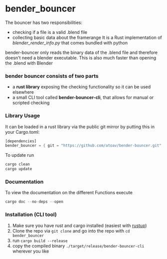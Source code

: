 # bender_bouncer

The bouncer has two responsibilities:
- checking if a file is a valid .blend file
- collecting basic data about the framerange
It is a Rust implementation of *blender_render_info.py* that comes bundled with python

bender-bouncer only reads the binary data of the .blend file and therefore
doesn't need a blender executable. This is also much faster than opening the
.blend with Blender

### bender bouncer consists of two parts
- a **rust library** exposing the checking functionality so it can be used elsewhere
- a small CLI tool called **bender-bouncer-cli**, that allows for manual or scripted checking

### Library Usage
It can be loaded in a rust library via the public git mirror by putting this in your Cargo.toml:
```rust
[dependencies]
bender_bouncer = { git = "https://github.com/atoav/bender-bouncer.git" }
```
To update run
```rust
cargo clean
cargo update
```

### Documentation
To view the documentation on the different Functions execute
```rust
cargo doc --no-deps --open
```

### Installation (CLI tool)
1. Make sure you have rust and cargo installed (easiest with [rustup](http://rustup.rs))
2. Clone the repo via `git clone` and go into the repo with `cd bender_bouncer`
3. run `cargo build --release`
4. copy the compiled binary `./target/release/bender-bouncer-cli` wherever you like

